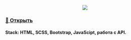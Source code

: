 <p align="center">
  <img src="https://user-images.githubusercontent.com/83776550/182084560-86405b33-b1d1-4f5d-b468-6784c559e777.gif"/>
</p>

<h3>
  <a href="https://infinitycode95.github.io/js__moviesApp/index.html">🔗 Открыть </a> 
</h3>

<h4>
  Stack: HTML, SCSS, Bootstrap, JavaScipt, работа с API.
</h4>


